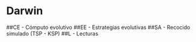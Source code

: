 # Darwin


##CE - Cómputo evolutivo
##EE - Estrategias evolutivas
##SA - Recocido simulado (TSP - KSP)
##L - Lecturas